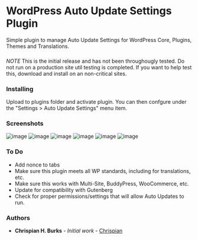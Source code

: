 # WordPress Auto Update Settings Plugin

Simple plugin to manage Auto Update Settings for WordPress Core, Plugins, Themes and Translations.

###

*NOTE* This is the initial release and has not been throughougly tested. Do not run on a production site util testing is completed. If you want to help test this, download and install on an non-critical sites. 

### Installing

Upload to plugins folder and activate plugin. You can then confgure under the "Settings > Auto Update Settings" menu item.

### Screenshots

![image](https://user-images.githubusercontent.com/2103510/47240541-3878a100-d3ae-11e8-94c7-1ca7ec7fdc27.png)
![image](https://user-images.githubusercontent.com/2103510/47240542-3878a100-d3ae-11e8-99c9-c91e5f374f5b.png)
![image](https://user-images.githubusercontent.com/2103510/47240543-3878a100-d3ae-11e8-85ce-fd5d79bf86e0.png)
![image](https://user-images.githubusercontent.com/2103510/47240544-3878a100-d3ae-11e8-9eb8-26115e3efb7d.png)
![image](https://user-images.githubusercontent.com/2103510/47240545-3878a100-d3ae-11e8-9dea-65298999f227.png)
![image](https://user-images.githubusercontent.com/2103510/47240546-3878a100-d3ae-11e8-9153-9338ad54ce9a.png)

### To Do

- Add nonce to tabs
- Make sure this plugin meets all WP standards, including for translations, etc.
- Make sure this works with Multi-Site, BuddyPress, WooCommerce, etc.
- Update for compatibility with Gutenberg
- Check for proper permissions/settings that will allow Auto Updates to run. 

### Authors

* **Chrispian H. Burks** - *Initial work* - [Chrispian](https://github.com/chrispian)



